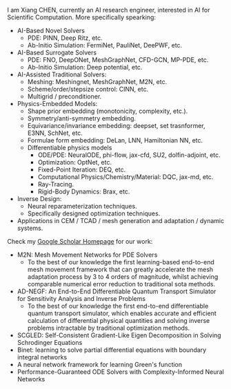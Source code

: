 I am Xiang CHEN, currently an AI research engineer, interested in AI for Scientific Computation. More specifically spearking:

- AI-Based Novel Solvers
    - PDE: PINN, Deep Ritz, etc.
    - Ab-Initio Simulation: FermiNet, PauliNet, DeePWF, etc.
- AI-Based Surrogate Solvers
    - PDE: FNO, DeepONet, MeshGraphNet, CFD-GCN, MP-PDE, etc.
    - Ab-Initio Simulation: Deep potential, etc.
- AI-Assisted Traditional Solvers:
    - Meshing: Meshingnet, MeshGraphNet, M2N, etc.
    - Scheme/order/stepsize control: CINN, etc.
    - Multigrid / preconditioner.
- Physics-Embedded Models:
    - Shape prior embedding (monotonicity, complexity, etc.).
    - Symmetry/anti-symmetry embedding.
    - Equivariance/invariance embedding: deepset, set trasnformer, E3NN, SchNet, etc.
    - Formulae form embedding: DeLan, LNN, Hamiltonian NN, etc.
    - Differentiable physics models
        - ODE/PDE: NeuralODE, phi-flow, jax-cfd, SU2, dolfin-adjoint, etc.
        - Optimization: OptNet, etc.
        - Fixed-Point Iteration: DEQ, etc.
        - Computational Physics/Chemistry/Material: DQC, jax-md, etc.
        - Ray-Tracing.
        - Rigid-Body Dynamics: Brax, etc.
- Inverse Design:
    - Neural reparameterization techniques.
    - Specifically designed optimization techniques.
- Applications in CEM / TCAD / mesh generation and adaptation / dynamic systems.

Check my [Google Scholar Homepage](https://scholar.google.com/citations?user=2cj3OTIAAAAJ&hl=zh-CN) for our work:

- M2N: Mesh Movement Networks for PDE Solvers
    - To the best of our knowledge the first learning-based end-to-end mesh movement framework that can greatly accelerate the mesh adaptation process by 3 to 4 orders of magnitude, whilst achieving comparable numerical error reduction to traditional sota methods.
- AD-NEGF: An End-to-End Differentiable Quantum Transport Simulator for Sensitivity Analysis and Inverse Problems
    - To the best of our knowledge the first end-to-end differentiable quantum transport simulator, which enables accurate and efficient calculation of differential physical quantities and solving inverse problems intractable by traditional optimization methods.
- SCGLED: Self-Consistent Gradient-Like Eigen Decomposition in Solving Schrodinger Equations
- Binet: learning to solve partial differential equations with boundary integral networks
- A neural network framework for learning Green's function
- Performance-Guaranteed ODE Solvers with Complexity-Informed Neural Networks
